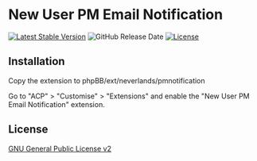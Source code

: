 # New User PM Email Notification

[![Latest Stable Version](https://img.shields.io/github/tag/Lyhtande/New-User-PM-Email-Notification.svg?style=flat-square&label=stable)](https://github.com/Lyhtande/New-User-PM-Email-Notification/releases)
![GitHub Release Date](https://img.shields.io/github/release-date/Lyhtande/New-User-PM-Email-Notification?style=flat-square)
[![License](https://img.shields.io/github/license/Lyhtande/New-User-PM-Email-Notification.svg?style=flat-square)](https://raw.githubusercontent.com/Lyhtande/New-User-PM-Email-Notification/master/license.txt)

## Installation

Copy the extension to phpBB/ext/neverlands/pmnotification

Go to "ACP" > "Customise" > "Extensions" and enable the "New User PM Email Notification" extension.

## License

[GNU General Public License v2](license.txt)
